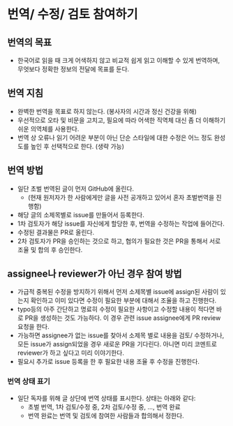 # 번역/ 수정/ 검토 참여하기


## 번역의 목표

- 한국어로 읽을 때 크게 어색하지 않고 비교적 쉽게 읽고 이해할 수 있게 번역하며, 무엇보다 정확한 정보의 전달에 목표를 둔다.

## 번역 지침

- 완벽한 번역을 목표로 하지 않는다. (봉사자의 시간과 정신 건강을 위해)
- 우선적으로 오타 및 비문을 고치고, 필요에 따라 어색한 직역체 대신 좀 더 이해하기 쉬운 의역체를 사용한다.
- 번역 상 오류나 읽기 어려운 부분이 아닌 단순 스타일에 대한 수정은 어느 정도 완성도를 높인 후 선택적으로 한다. (생략 가능)

## 번역 방법

- 일단 초벌 번역된 글이 먼저 GitHub에 올린다.
    - (현재 원저자가 한 사람에게만 글을 사전 공개하고 있어서 혼자 초벌번역을 진행함)
- 해당 글의 소제목별로 issue를 만들어서 등록한다.
- 1차 검토자가 해당 issue를 자신에게 할당한 후, 번역을 수정하는 작업에 들어간다.
- 수정된 결과물은 PR로 올린다.
- 2차 검토자가 PR을 승인하는 것으로 하고, 협의가 필요한 것은 PR을 통해서 서로 조율 및 합의 후 승인한다.

## assignee나 reviewer가 아닌 경우 참여 방법
- 가급적 중복된 수정을 방지하기 위해서 먼저 소제목별 issue에 assign된 사람이 있는지 확인하고 이미 있다면 수정이 필요한 부분에 대해서 조율을 하고 진행한다.
- typo등의 아주 간단하고 명료히 수정이 필요한 사항이고 수정할 내용이 적다면 바로 PR을 생성하는 것도 가능하다. 
이 경우 관련 issue assignee에게 PR review 요청을 한다.
- 가능하면 assignee가 없는 issue를 찾아서 소제목 별로 내용을 검토/ 수정하거나, 모든 issue가 assign되었을 경우 새로운 PR을 기다린다. 아니면 미리 코멘트로 reviewer가 하고 싶다고 미리 이야기한다.
- 필요시 추가로 issue 등록을 한 후 필요한 내용 조율 후 수정을 진행한다.


### 번역 상태 표기

- 일단 독자를 위해 글 상단에 번역 상태를 표시한다. 상태는 아래와 같다:
  - 초벌 번역, 1차 검토/수정 중, 2차 검토/수정 중, …, 번역 완료
  - 번역 완료는 번역 및 검토에 참여한 사람들과 합의해서 정한다.
